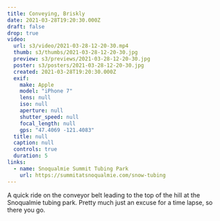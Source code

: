 ```yaml
---
title: Conveying, Briskly
date: 2021-03-28T19:20:30.000Z
draft: false
drop: true
video:
  url: s3/video/2021-03-28-12-20-30.mp4
  thumb: s3/thumbs/2021-03-28-12-20-30.jpg
  preview: s3/previews/2021-03-28-12-20-30.jpg
  poster: s3/posters/2021-03-28-12-20-30.jpg
  created: 2021-03-28T19:20:30.000Z
  exif:
    make: Apple
    model: "iPhone 7"
    lens: null
    iso: null
    aperture: null
    shutter_speed: null
    focal_length: null
    gps: "47.4069 -121.4083"
  title: null
  caption: null
  controls: true
  duration: 5
links:
  - name: Snoqualmie Summit Tubing Park
    url: https://summitatsnoqualmie.com/snow-tubing
---
```


A quick ride on the conveyor belt leading to the top of the hill at the Snoqualmie tubing park. Pretty much just an excuse for a time lapse, so there you go.
